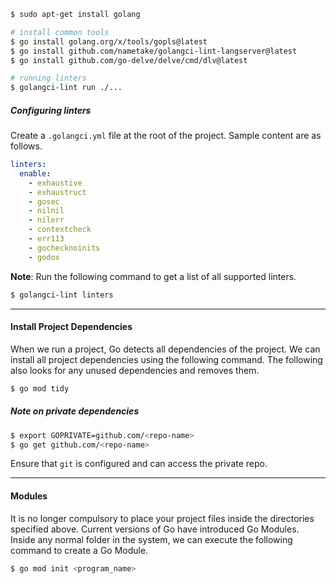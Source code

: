 
```bash
$ sudo apt-get install golang

# install common tools
$ go install golang.org/x/tools/gopls@latest
$ go install github.com/nametake/golangci-lint-langserver@latest
$ go install github.com/go-delve/delve/cmd/dlv@latest

# running linters 
$ golangci-lint run ./...
```

##### Configuring linters

Create a `.golangci.yml` file at the root of the project. Sample content are as follows.

```yml
linters:
  enable:
    - exhaustive
    - exhaustruct
    - gosec
    - nilnil
    - nilerr
    - contextcheck
    - err113
    - gochecknoinits
    - godox
```

**Note**: Run the following command to get a list of all supported linters.

```bash
$ golangci-lint linters
```


---

#### Install Project Dependencies

When we run a project, Go detects all dependencies of the project. We can install all project dependencies using the following command. The following also looks for any unused dependencies and removes them.

```bash
$ go mod tidy
```

##### Note on private dependencies

```bash
$ export GOPRIVATE=github.com/<repo-name>
$ go get github.com/<repo-name>
```

Ensure that `git` is configured and can access the private repo.

---

#### Modules

It is no longer compulsory to place your project files inside the directories specified above. Current versions of Go have introduced Go Modules. Inside any normal folder in the system, we can execute the following command to create a Go Module.

```bash
$ go mod init <program_name>
```
